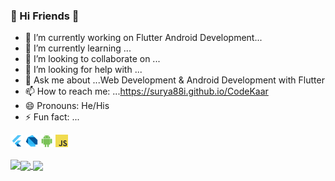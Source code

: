 ### 🐝 Hi Friends 🐝
- 🔭 I’m currently working on Flutter Android Development...
- 🌱 I’m currently learning ...
- 👯 I’m looking to collaborate on ...
- 🤔 I’m looking for help with ...
- 💬 Ask me about ...Web Development & Android Development with Flutter
- 📫 How to reach me: ...https://surya88i.github.io/CodeKaar
- 😄 Pronouns: He/His
- ⚡ Fun fact: ...

<code><img height="20" src="https://raw.githubusercontent.com/github/explore/80688e429a7d4ef2fca1e82350fe8e3517d3494d/topics/flutter/flutter.png"></code>
<code><img height="20" src="https://raw.githubusercontent.com/github/explore/80688e429a7d4ef2fca1e82350fe8e3517d3494d/topics/dart/dart.png"></code>
<code><img height="20" src="https://raw.githubusercontent.com/github/explore/80688e429a7d4ef2fca1e82350fe8e3517d3494d/topics/android/android.png"></code>
<code><img height="20" src="https://raw.githubusercontent.com/github/explore/80688e429a7d4ef2fca1e82350fe8e3517d3494d/topics/javascript/javascript.png"></code>
<br><br>
<a href="https://github.com/surya88i">
  <img align="center" src="https://github-readme-stats.vercel.app/api/top-langs/?username=surya88i&theme=light&hide_langs_below=1" />
</a>
<a href="https://github.com/surya88i">
<img align="left" src="https://github-readme-stats.vercel.app/api?username=surya88i&&show_icons=true&theme=light&title_color=ffffff&text_color=daf7dc&bg_color=333945" />
</a>
<a href="https://github.com/surya88i">
  <img align="center" src="https://github-readme-stats.vercel.app/api/pin/?username=surya88i&repo=Music-Player&theme=dark" />
</a>
